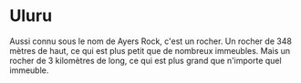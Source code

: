 # Uluru

Aussi connu sous le nom de Ayers Rock, c'est un rocher. Un rocher de 348 mètres
de haut, ce qui est plus petit que de nombreux immeubles. Mais un rocher de 3
kilomètres de long, ce qui est plus grand que n'importe quel immeuble.
